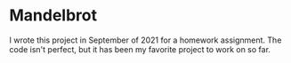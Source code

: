 # Mandelbrot
I wrote this project in September of 2021 for a homework assignment. 
The code isn't perfect, but it has been my favorite project to work on so far.
